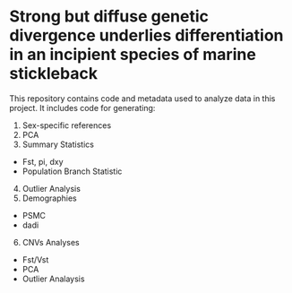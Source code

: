 # **Strong but diffuse genetic divergence underlies differentiation in an incipient species of marine stickleback**

This repository contains code and metadata used to analyze data in this project. It includes code for generating:
1. Sex-specific references
2. PCA
3. Summary Statistics
* Fst, pi, dxy
* Population Branch Statistic  
4. Outlier Analysis
5. Demographies
* PSMC
* dadi
6. CNVs Analyses
* Fst/Vst
* PCA
* Outlier Analaysis 
